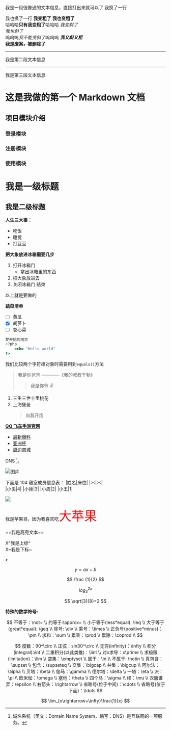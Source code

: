 我是一段很普通的文本信息，直接打出来就可以了 <!-- 敲两次空格 -->
我换了一行

我也换了一行 <!-- 敲两次回车（换段落） -->
**我变粗了** <!-- 必须前后都有 -->
**我也变粗了**  
哈哈哈**只有我变粗了**哈哈哈
_我变斜了_  
_我也斜了_  
呜呜呜*我不能变斜了*呜呜呜
**_我又斜又粗_**  
~~**我是废案，被删除了**~~ <!-- 前后两个波浪线 -->

---

我是第二段文本信息

---

<!-- 三个或三个以上，后面不能写东西，中间可以有空格 -->

我是第三段文本信息

# 这是我做的第一个 Markdown 文档 <!--#后面空一格，一级标题 -->

## 项目模块介绍

### 登录模块

### 注册模块

### 使用模块

# 我是一级标题

## 我是二级标题

**人生三大事：**

- 吃饭
- 睡觉
- 打豆豆
<!-- 加、减、星号都可以但是不能混着用，不然会认为不是一个列表，中间会有空行 -->

**把大象放进冰箱需要几步**

1. 打开冰箱门 <!-- 第一项数字可以自定义，后面递增 -->
   - 拿出冰箱里的东西 <!-- 二级列表，每增一级加四个空格 -->
2. 把大象放进去
3. 关闭冰箱门
   结束 <!-- 元素内换行 -->

以上就是要做的

**蔬菜清单**

- [ ] 黄瓜 <!-- 注意空格格式 -->
- [x] 胡萝卜 <!-- 默认勾选 -->
- [ ] 卷心菜

```php <!-- 是什么语言加什么（可不加） -->
梦开始的地方
<?php
    echo "Hello world"
?>
```

我们比较两个字符串对象时需要用到`equals()`方法

> 我是你爸爸
> ————《我的叔叔于勒》 <!-- 引用 -->
>
> > 我是你爷 ✌<!-- 多层嵌套 -->

1. 三生三世十里桃花
2. 上海堡垒
   > 向我开炮

**[QQ 飞车手游官网](https://speedm.qq.com/main.shtml)**

- [最新爆料](https://speedm.qq.com/coming/)
- [亚洲杯](https://speedm.qq.com/match/as/)
- [周边商城](https://mall.qq.com/speedm/)

DNS [^1]。

[^1]: 域名系统（英文：Domain Name System，缩写：DNS）是互联网的一项服务。

![图片](https://shp.qpic.cn/ishow/4431012211/1705892999_829394697_32709_sProdImgNo_2.jpg/0)

<!-- 方括号里面是图片未加载出来的默认显示 -->

下面是 104 寝室成员信息表：
|姓名|床位|
|:-:|:-:|  
|小奚|4|
|小徐|3|
|小周|2|
|小王|1|

<!-- 冒号在左边就是左对齐，在右边就是右对齐 -->

<img src="https://shp.qpic.cn/cfwebcap/0/ea281c239ee41fe931f029c2a8697b5f/0/?width=1200&height=1920"><!-- 支持HTML语言 -->

我是苹果哥，因为我喜欢吃<span style="color:red;font-size:40px">大苹果</span>

==我是高亮文本==

X^我是上标^  
X~我是下标~

$x$ <!-- 两个美元符之间是数学公式,只适用于单行 -->

$$
y=ax+b
$$

<!-- 适用于多行 -->

$$
    \frac {1}{2}
$$

$$
    log^{2x}_3
$$

<!-- ^表示上标，_表示下标 -->

$$
    \sqrt[3]{8}=2
$$

<!-- 如果要在数学公式里面加花括号的话要加"\"转义 -->

**特殊的数学符号:**

$$
    不等于：\not=  \\
    约等于:\approx= \\
    小于等于(less*equal): \leq \\
    大于等于(great*equal): \geq \\
    除号: \div \\
    乘号：\times \\
    正负号(positive*minus)：\pm \\
    求和：\sum \\
    累乘：\prod \\
    累除：\coprod \\
$$

<!-- 要想在符号元素区里换行用"\\"-->

$$
    度数：90^\circ \\
    正弦：sin30^\circ \\
    无穷(infinity)：\infty \\
    积分(integral):\int \\
    二重积分(以此类推)：\iint \\
    对x求导：x\prime \\
    求极限(limitation)：\lim \\
    空集：\emptyset \\
    属于：\in \\
    不属于: \notin \\
    真包含：\supset \\
    包含：\supseteq \\
    交集：\bigcap \\
    并集：\bigcup \\
    阿尔法：\alpha \\
    贝塔：\beta \\
    伽马：\gamma \\
    德尔塔：\delta \\
    一塔：\eta \\
    派：\pi \\
    欧米伽：\omega \\
    塞他：\theta \\
    四个马：\sigma \\
    缪：\mu \\
    衣服谁弄：\epsilon \\
    右箭头：\rightarrow \\
    省略号(位于中间)：\cdots \\
    省略号(位于下面)：\ldots
$$

$$
    \lim_{x\rightarrow+\infty}\frac{1}{x}
$$

<!-- 复杂元素写在"{}"里-->
